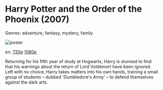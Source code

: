 # Harry Potter and the Order of the Phoenix (2007)

Genres: adventure, fantasy, mystery, family

![poster](http://image.tmdb.org/t/p/w500/lmYmoXVzVrTadfXHZ3v1ySqA1fn.jpg)

en:
  [720p](magnet:?xt=urn:btih:9FB3221627DC4D437A8FDB6829258EB5C83A2FE5&tr=udp://glotorrents.pw:6969/announce&tr=udp://tracker.opentrackr.org:1337/announce&tr=udp://torrent.gresille.org:80/announce&tr=udp://tracker.openbittorrent.com:80&tr=udp://tracker.coppersurfer.tk:6969&tr=udp://tracker.leechers-paradise.org:6969&tr=udp://p4p.arenabg.ch:1337&tr=udp://tracker.internetwarriors.net:1337)
  [1080p](magnet:?xt=urn:btih:47B8246D2245615B754CC2F023F3AC646B9DEE6F&tr=udp://glotorrents.pw:6969/announce&tr=udp://tracker.opentrackr.org:1337/announce&tr=udp://torrent.gresille.org:80/announce&tr=udp://tracker.openbittorrent.com:80&tr=udp://tracker.coppersurfer.tk:6969&tr=udp://tracker.leechers-paradise.org:6969&tr=udp://p4p.arenabg.ch:1337&tr=udp://tracker.internetwarriors.net:1337)
  


Returning for his fifth year of study at Hogwarts, Harry is stunned to find that his warnings about the return of Lord Voldemort have been ignored. Left with no choice, Harry takes matters into his own hands, training a small group of students – dubbed 'Dumbledore's Army' – to defend themselves against the dark arts.
